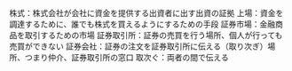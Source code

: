 株式：株式会社が会社に資金を提供する出資者に出す出資の証拠
上場：資金を調達するために、誰でも株式を買えるようにするための手段
証券市場：金融商品を取引するための市場
証券取引所：証券の売買を行う場所、個人が行っても売買ができない
証券会社：証券の注文を証券取引所に伝える（取り次ぎ）場所、つまり仲介、証券取引所の窓口
取次ぐ：両者の間で伝える
